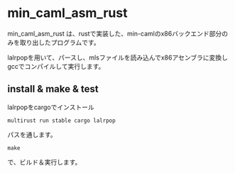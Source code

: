 # min\_caml\_asm\_rust

min\_caml\_asm\_rust は、rustで実装した、min-camlのx86バックエンド部分のみを取り出したプログラムです。

lalrpopを用いて、パースし、mlsファイルを読み込んでx86アセンブラに変換しgccでコンパイルして実行します。

## install & make & test

lalrpopをcargoでインストール

    multirust run stable cargo lalrpop

パスを通します。

	make

で、ビルド＆実行します。

